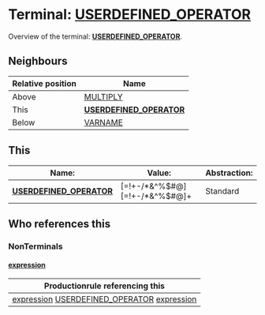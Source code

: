 # Terminal: **[USERDEFINED_OPERATOR](./USERDEFINED_OPERATOR.md)**

Overview of the terminal: **[USERDEFINED_OPERATOR](./USERDEFINED_OPERATOR.md)**.



## **Neighbours**

| Relative position | Name                                          |
| ----------------- | --------------------------------------------- |
| Above             | [MULTIPLY](./MULTIPLY.md) |
| This              | **[USERDEFINED_OPERATOR](./USERDEFINED_OPERATOR.md)** |
| Below             | [VARNAME](./VARNAME.md) |



## **This**

| Name:                                       | Value:          | Abstraction:    |
| ------------------------------------------- | --------------- | --------------- |
| **[USERDEFINED_OPERATOR](./USERDEFINED_OPERATOR.md)** | [=!+-/*&^%$#@][=!+-/*&^%$#@]+ | Standard |



## **Who references this**

### NonTerminals


#### [expression](./../Grammar/expression.md)

| Productionrule referencing this                      |
| ---------------------------------------------------- |
| [expression](./../Grammar/expression.md) [USERDEFINED_OPERATOR](./USERDEFINED_OPERATOR.md) [expression](./../Grammar/expression.md)  |



